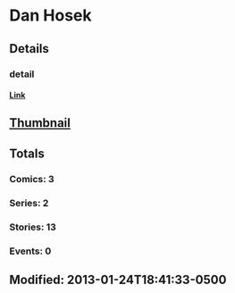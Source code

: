# Dan  Hosek 
## Details
### detail
#### [Link](http://marvel.com/comics/creators/7629/dan_hosek?utm_campaign=apiRef&utm_source=225578a89fc76f3d20fbffda5d17a88d)
## [Thumbnail](http://i.annihil.us/u/prod/marvel/i/mg/b/40/image_not_available.jpg)
## Totals
### Comics: 3
### Series: 2
### Stories: 13
### Events: 0
## Modified: 2013-01-24T18:41:33-0500
